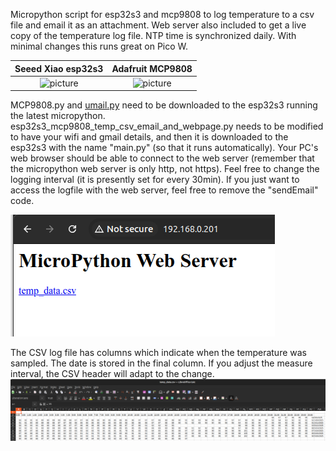 Micropython script for esp32s3 and mcp9808 to log temperature to a csv file and email it as an attachment. Web server also included to get a live copy of the temperature log file. NTP time is synchronized daily. With minimal changes this runs great on Pico W.

Seeed Xiao esp32s3         |  Adafruit MCP9808
:-------------------------:|:-------------------------:
![picture](https://files.seeedstudio.com/wiki/SeeedStudio-XIAO-ESP32S3/img/105.jpg)  |  ![picture](https://cdn-shop.adafruit.com/970x728/5027-09.jpg)

MCP9808.py and [umail.py](https://github.com/shawwwn/uMail) need to be downloaded to the esp32s3 running the latest micropython. esp32s3_mcp9808_temp_csv_email_and_webpage.py needs to be modified to have your wifi and gmail details, and then it is downloaded to the esp32s3 with the name "main.py" (so that it runs automatically). Your PC's web browser should be able to connect to the web server (remember that the micropython web server is only http, not https). Feel free to change the logging interval (it is presently set for every 30min). If you just want to access the logfile with the web server, feel free to remove the "sendEmail" code.

![picture](https://github.com/charkster/esp32s3_mcp9808_temp_csv_email_and_webpage/blob/main/images/web_server_page.png)

The CSV log file has columns which indicate when the temperature was sampled. The date is stored in the final column. If you adjust the measure interval, the CSV header will adapt to the change.
![picture](https://github.com/charkster/esp32s3_mcp9808_temp_csv_email_and_webpage/blob/main/images/temp_data_csv.png)
